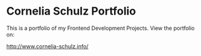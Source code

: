 Cornelia Schulz Portfolio
=========

This is a portfolio of my Frontend Development Projects. View the portfolio on:


http://www.cornelia-schulz.info/
